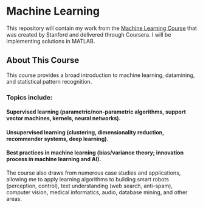 # Machine Learning

This repository will contain my work from the [Machine Learning Course](https://www.coursera.org/learn/machine-learning/home/info) that was created by Stanford and delivered through Coursera. I will be implementing solutions in MATLAB.

## About This Course

This course provides a broad introduction to machine learning, datamining, and statistical pattern recognition. 

### Topics include: 
#### Supervised learning (parametric/non-parametric algorithms, support vector machines, kernels, neural networks). 
#### Unsupervised learning (clustering, dimensionality reduction, recommender systems, deep learning). 
#### Best practices in machine learning (bias/variance theory; innovation process in machine learning and AI).

The course also draws from numerous case studies and applications, allowing me to apply learning algorithms to building smart robots (perception, control), text understanding (web search, anti-spam), computer vision, medical informatics, audio, database mining, and other areas.

